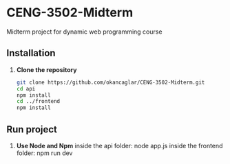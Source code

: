 # CENG-3502-Midterm
Midterm project for dynamic web programming course


## Installation

1. **Clone the repository**
   ```bash
   git clone https://github.com/okancaglar/CENG-3502-Midterm.git
   cd api
   npm install
   cd ../frontend
   npm install

## Run project

1. **Use Node and Npm**
  inside the api folder: node app.js
  inside the frontend folder: npm run dev
